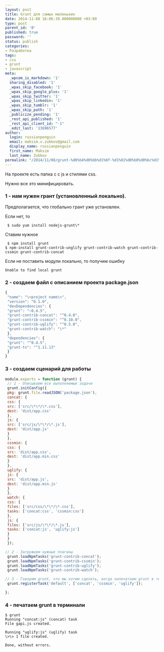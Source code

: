 ```yaml
---
layout: post
title: Grunt для самых маленьких
date: 2014-11-08 16:06:39.000000000 +03:00
type: post
parent_id: '0'
published: true
password: ''
status: publish
categories:
- Разработка
tags:
- css
- grunt
- javascript
meta:
  _wpcom_is_markdown: '1'
  sharing_disabled: '1'
  _wpas_skip_facebook: '1'
  _wpas_skip_google_plus: '1'
  _wpas_skip_twitter: '1'
  _wpas_skip_linkedin: '1'
  _wpas_skip_tumblr: '1'
  _wpas_skip_path: '1'
  _publicize_pending: '1'
  _rest_api_published: '1'
  _rest_api_client_id: "-1"
  _edit_last: '13696577'
author:
  login: russianpenguin
  email: maksim.v.zubkov@gmail.com
  display_name: russianpenguin
  first_name: Maksim
  last_name: Zubkov
permalink: "/2014/11/08/grunt-%d0%b4%d0%bb%d1%8f-%d1%81%d0%b0%d0%bc%d1%8b%d1%85-%d0%bc%d0%b0%d0%bb%d0%b5%d0%bd%d1%8c%d0%ba%d0%b8%d1%85/"
---
```

На проекте есть папка с с js и стилями css.

Нужно все это минифицировать.

### 1 - нам нужен грант (установленный локально).

Предполагается, что глобально грант уже установлен.

Если нет, то

```shell
 $ sudo yum install nodejs-grunt\*
```

Ставим нужное

```shell
 $ npm install grunt  
$ npm-install grunt-contrib-unglify grunt-contrib-watch grunt-contrib-cssmin grunt-contrib-concat
```

Если не поставить модули локально, то получим ошибку

```
Unable to find local grunt
```

### 2 - создаем файл с описанием проекта package.json

```javascript
{  
 "name": "\<project name\>",  
 "version": "0.1.0",  
 "devDependencies": {  
 "grunt": "~0.4.5",  
 "grunt-contrib-concat": "^0.4.0",  
 "grunt-contrib-cssmin": "^0.10.0",  
 "grunt-contrib-uglify": "^0.5.0",  
 "grunt-contrib-watch": "\*"  
 },  
 "dependencies": {  
 "grunt": "^0.4.5",  
 "grunt-ts": "^1.11.13"  
 }  
}
```

### 3 - создаем сценарий для работы

```javascript
module.exports = function (grunt) {  
 // 1 - Описываем все выполняемые задачи  
 grunt.initConfig({  
 pkg: grunt.file.readJSON('package.json'),  
 concat: {  
 css: {  
 src: ['src/\*\*/\*.css'],  
 dest: 'dist/app.css'  
 },  
 js: {  
 src: ['src/js/\*\*/\*.js'],  
 dest: 'dist/app.js'  
 }  
 },  
 cssmin: {  
 css: {  
 src: 'dist/app.css',  
 dest: 'dist/app.min.css'  
 }  
 },  
 uglify: {  
 js: {  
 src: 'dist/app.js',  
 dest: 'dist/app.min.js'  
 }  
 },  
 watch: {  
 css: {  
 files: ['src/css/\*\*/\*.css'],  
 tasks: ['concat:css', 'cssmin:css']  
 },  
 js: {  
 files: ['src/js/\*\*/\*.js'],  
 tasks: ['concat:js', 'uglify:js']  
 }  
 }  
 });

// 2 - Загружаем нужные плагины  
 grunt.loadNpmTasks('grunt-contrib-concat');  
 grunt.loadNpmTasks('grunt-contrib-cssmin');  
 grunt.loadNpmTasks('grunt-contrib-uglify');  
 grunt.loadNpmTasks('grunt-contrib-watch');

// 3 - Говорим grunt, что мы хотим сделать, когда напечатаем grunt в терминале.  
 grunt.registerTask('default', ['concat', 'cssmin', 'uglify']);

};
```

### 4 - печатаем grunt в терминали

```shell
$ grunt  
Running "concat:js" (concat) task  
File gapi.js created.

Running "uglify:js" (uglify) task  
\>\> 1 file created.

Done, without errors.
```

